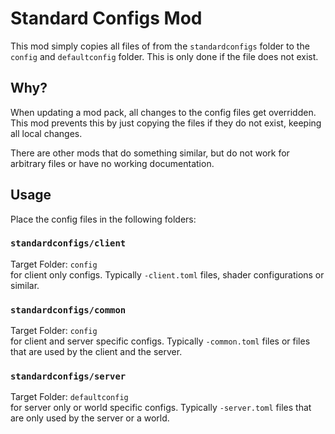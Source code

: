 # Standard Configs Mod

This mod simply copies all files of from the `standardconfigs` folder to the `config` and `defaultconfig` folder. This is only done if the file does not exist.


## Why?

When updating a mod pack, all changes to the config files get overridden. This mod prevents this by just copying the files if they do not exist, keeping all local changes.

There are other mods that do something similar, but do not work for arbitrary files or have no working documentation.

## Usage
Place the config files in the following folders:

### `standardconfigs/client`
Target Folder: `config`  
for client only configs. Typically `-client.toml` files, shader configurations or similar.
### `standardconfigs/common`
Target Folder: `config`  
for client and server specific configs. Typically `-common.toml` files or files that are used by the client and the server.
### `standardconfigs/server`
Target Folder: `defaultconfig`  
for server only or world specific configs. Typically `-server.toml` files that are only used by the server or a world. 